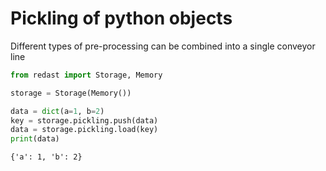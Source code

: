 # Pickling of python objects

Different types of pre-processing can be combined into a single conveyor line

```python
from redast import Storage, Memory

storage = Storage(Memory())

data = dict(a=1, b=2)
key = storage.pickling.push(data)
data = storage.pickling.load(key)
print(data)
```

```plain
{'a': 1, 'b': 2}
```
